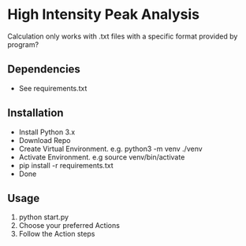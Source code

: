 # High Intensity Peak Analysis

Calculation only works with .txt files with a specific format provided by program?


## Dependencies

- See requirements.txt


## Installation
- Install Python 3.x
- Download Repo
- Create Virtual Environment. e.g. python3 -m venv ./venv
- Activate Environment. e.g source venv/bin/activate
- pip install -r requirements.txt
- Done



## Usage

1. python start.py
2. Choose your preferred Actions
3. Follow the Action steps


